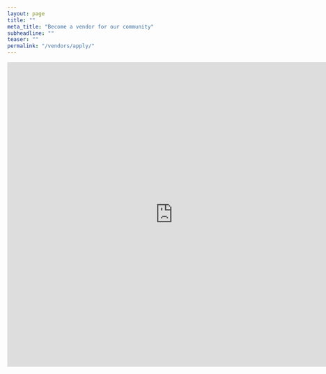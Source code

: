 ```yaml
---
layout: page
title: ""
meta_title: "Become a vendor for our community"
subheadline: ""
teaser: ""
permalink: "/vendors/apply/"
---
```


<iframe src="https://docs.google.com/forms/d/e/1FAIpQLSdK9wam9HM0FEdOrUAumR-HgvHMC9dgxiy-LTFKCzKSsKEdrg/viewform?embedded=true" width="760" height="700" frameborder="0" marginheight="0" marginwidth="0">Loading...</iframe>